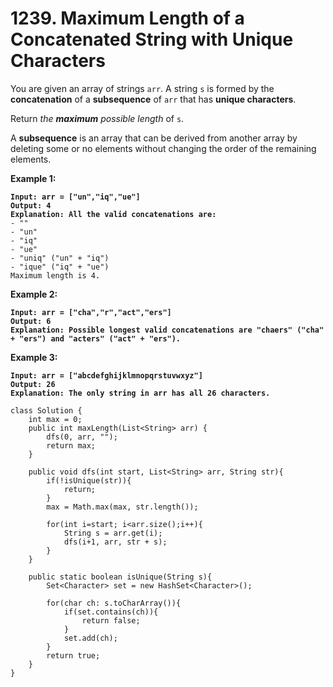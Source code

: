 # 1239. Maximum Length of a Concatenated String with Unique Characters

You are given an array of strings `arr`. A string `s` is formed by the **concatenation** of a **subsequence** of `arr` that has **unique characters**.

Return _the **maximum** possible length_ of `s`.

A **subsequence** is an array that can be derived from another array by deleting some or no elements without changing the order of the remaining elements.

&#x20;

**Example 1:**

<pre><code><strong>Input: arr = ["un","iq","ue"]
</strong><strong>Output: 4
</strong><strong>Explanation: All the valid concatenations are:
</strong>- ""
- "un"
- "iq"
- "ue"
- "uniq" ("un" + "iq")
- "ique" ("iq" + "ue")
Maximum length is 4.
</code></pre>

**Example 2:**

<pre><code><strong>Input: arr = ["cha","r","act","ers"]
</strong><strong>Output: 6
</strong><strong>Explanation: Possible longest valid concatenations are "chaers" ("cha" + "ers") and "acters" ("act" + "ers").
</strong></code></pre>

**Example 3:**

<pre><code><strong>Input: arr = ["abcdefghijklmnopqrstuvwxyz"]
</strong><strong>Output: 26
</strong><strong>Explanation: The only string in arr has all 26 characters.
</strong></code></pre>

```
class Solution {
    int max = 0;
    public int maxLength(List<String> arr) {
        dfs(0, arr, "");
        return max;
    }
    
    public void dfs(int start, List<String> arr, String str){
        if(!isUnique(str)){
            return;
        }
        max = Math.max(max, str.length());
        
        for(int i=start; i<arr.size();i++){
            String s = arr.get(i);
            dfs(i+1, arr, str + s);
        }
    }
    
    public static boolean isUnique(String s){
        Set<Character> set = new HashSet<Character>();
        
        for(char ch: s.toCharArray()){
            if(set.contains(ch)){
                return false;
            }
            set.add(ch);
        }
        return true;
    }
}
```
